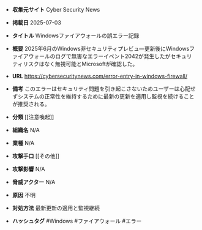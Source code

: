 - **収集元サイト**
Cyber Security News

- **掲載日**
2025-07-03

- **タイトル**
Windowsファイアウォールの誤エラー記録

- **概要**
2025年6月のWindows非セキュリティプレビュ―更新後にWindowsファイアウォールのログで無害なエラーイベント2042が発生したがセキュリティリスクはなく無視可能とMicrosoftが確認した。

- **URL**
https://cybersecuritynews.com/error-entry-in-windows-firewall/

- **備考**
このエラーはセキュリティ問題を引き起こさないためユーザーは心配せずシステムの正常性を維持するために最新の更新を適用し監視を続けることが推奨される。

- **分類**
[[注意喚起]]

- **組織名**
N/A

- **業種**
N/A

- **攻撃手口**
[[その他]]

- **攻撃影響**
N/A

- **脅威アクター**
N/A

- **原因**
不明

- **対処方法**
最新更新の適用と監視継続

- **ハッシュタグ**
#Windows #ファイアウォール #エラー
